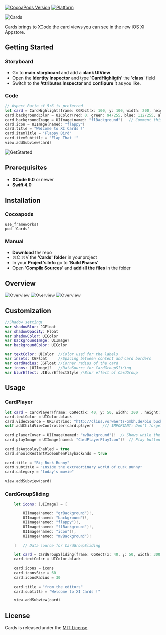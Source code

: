 [![CocoaPods Version](https://img.shields.io/cocoapods/v/Cards.svg?style=flat)](http://cocoadocs.org/docsets/Cards)
[![Platform](https://img.shields.io/cocoapods/p/Cards.svg?style=flat)](http://cocoadocs.org/docsets/Cards)


![Cards](https://raw.githubusercontent.com/PaoloCuscela/Cards/master/Images/Logo.png)

Cards brings to XCode the card views you can see in the new iOS XI Appstore.

## Getting Started

### Storyboard
- Go to **main.storyboard** and add a **blank UIView**
- Open the **Identity Inspector** and type '**CardHighligth**' the '**class**' field
- Switch to the **Attributes Inspector** and **configure** it as you like. 

### Code
```swift
// Aspect Ratio of 5:6 is preferred
let card = CardHighlight(frame: CGRect(x: 100, y: 100, width: 200, height: 240))
card.backgroundColor = UIColor(red: 0, green: 94/255, blue: 112/255, alpha: 1)
card.backgroundImage = UIImage(named: "flBackground")   // Comment this for the first view
card.icon = UIImage(named: "flappy")
card.title = "Welcome to XI Cards !"
card.itemTitle = "Flappy Bird"
card.itemSubtitle = "Flap That !"
view.addSubview(card)
```

![GetStarted](https://raw.githubusercontent.com/PaoloCuscela/Cards/master/Images/GetStarted.png)

## Prerequisites

- **XCode 9.0** or newer
- **Swift 4.0**

## Installation

### Cocoapods
```
use_frameworks!
pod 'Cards'
```
### Manual
- **Download** the repo
- ⌘C ⌘V the **'Cards' folder** in your project
- In your **Project's Info** go to '**Build Phases**'
- Open '**Compile Sources**' and **add all the files** in the folder

## Overview

![Overview](https://raw.githubusercontent.com/PaoloCuscela/Cards/master/Images/Overview.png)
![Overview](https://raw.githubusercontent.com/PaoloCuscela/Cards/master/Images/CardPlayer.gif)
![Overview](https://raw.githubusercontent.com/PaoloCuscela/Cards/master/Images/CardGroupSliding.gif)


## Customization

```swift
//Shadow settings
var shadowBlur: CGFloat
var shadowOpacity: Float
var shadowColor: UIColor
var backgroundImage: UIImage?
var backgroundColor: UIColor

var textColor: UIColor 	//Color used for the labels
var insets: CGFloat 	//Spacing between content and card borders
var cardRadius: CGFloat //Corner radius of the card
var icons: [UIImage]? 	//DataSource for CardGroupSliding
var blurEffect: UIBlurEffectStyle //Blur effect of CardGroup
```

## Usage

### CardPlayer
```swift
let card = CardPlayer(frame: CGRect(x: 40, y: 50, width: 300 , height: 360))
card.textColor = UIColor.black
card.videoSource = URL(string: "http://clips.vorwaerts-gmbh.de/big_buck_bunny.mp4")
self.addChildViewController(card.player)    /// IMPORTANT: Don't forget this
        
card.playerCover = UIImage(named: "mvBackground")!  // Shows while the player is loading
card.playImage = UIImage(named: "CardPlayerPlayIcon")!  // Play button icon
        
card.isAutoplayEnabled = true
card.shouldRestartVideoWhenPlaybackEnds = true
        
card.title = "Big Buck Bunny"
card.subtitle = "Inside the extraordinary world of Buck Bunny"
card.category = "today's movie"
        
view.addSubview(card)
```

### CardGroupSliding
```swift
    let icons: [UIImage] = [    
    
        UIImage(named: "grBackground")!,
        UIImage(named: "background")!,
        UIImage(named: "flappy")!,
        UIImage(named: "flBackground")!,
        UIImage(named: "icon")!,
        UIImage(named: "mvBackground")!
    
    ]   // Data source for CardGroupSliding
    
    let card = CardGroupSliding(frame: CGRect(x: 40, y: 50, width: 300 , height: 360))
    card.textColor = UIColor.black
    
    card.icons = icons
    card.iconsSize = 60
    card.iconsRadius = 30
    
    card.title = "from the editors"
    card.subtitle = "Welcome to XI Cards !"

    view.addSubview(card)
```

## License

Cards is released under the [MIT License](LICENSE).
